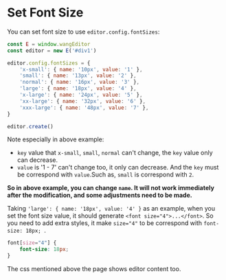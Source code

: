 # Set Font Size
You can set font size to use `editor.config.fontSizes`:

```js
const E = window.wangEditor
const editor = new E('#div1')

editor.config.fontSizes = {
    'x-small': { name: '10px', value: '1' },
    'small': { name: '13px', value: '2' },
    'normal': { name: '16px', value: '3' },
    'large': { name: '18px', value: '4' },
    'x-large': { name: '24px', value: '5' },
    'xx-large': { name: '32px', value: '6' },
    'xxx-large': { name: '48px', value: '7' },
}

editor.create()
```
Note especially in above example:
- `key` value that `x-small`, `small`, `normal` can't change, the `key` value only can decrease.
- `value` is '1 - 7' can't change too, it only can decrease. And the `key` must be correspond with `value`.Such as, `small` is correspond with `2`.

**So in above example, you can change `name`. It will not work immediately after the modification, and some adjustments need to be made.**

Taking `'large': { name: '18px', value: '4' }` as an example, when you set the font size value, it should generate `<font size="4">...</font>`. So you need to add extra styles, it make `size="4"` to be correspond with `font-size: 18px; `.

```css
font[size="4"] {
    font-size: 18px;
}
```
The css mentioned above the page shows editor content too.
